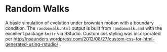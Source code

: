 # Random Walks

A basic simulation of evolution under brownian motion with a boundary condition. The `randomwalk.html` output is built from `randomwalk.rmd` with the excellent package `knitr` via RStudio. Custom css styling was incorporated per http://nsaunders.wordpress.com/2012/08/27/custom-css-for-html-generated-using-rstudio/ .
